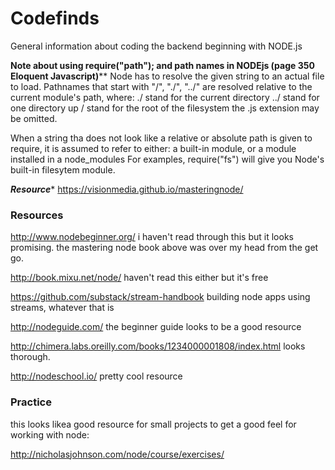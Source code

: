 # Codefinds
General information about coding the backend beginning with NODE.js

******Note about using require("path"); and path names in NODEjs (page 350 Eloquent Javascript)********
Node has to resolve the given string to an actual file to load. Pathnames that start with "/", "./", "../" are resolved relative to the current module's path, where:
./ stand for the current directory
../ stand for one directory up
/ stand for the root of the filesystem
the .js extension may be omitted.

When a string tha does not look like a relative or absolute path is given to require, it is assumed to refer to either:
a built-in module, or 
a module installed in a node_modules
For examples, require("fs") will give you Node's built-in filesytem module.

*******Resource********
https://visionmedia.github.io/masteringnode/



### **Resources**

http://www.nodebeginner.org/
i haven't read through this but it looks promising. the mastering node book above was over my head from the get go.

http://book.mixu.net/node/
haven't read this either but it's free

https://github.com/substack/stream-handbook
building node apps using streams, whatever that is

http://nodeguide.com/
the beginner guide looks to be a good resource

http://chimera.labs.oreilly.com/books/1234000001808/index.html
looks thorough.

http://nodeschool.io/
pretty cool resource


### **Practice**

this looks likea good resource for small projects to get a good feel for working with node:

http://nicholasjohnson.com/node/course/exercises/
